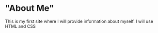 # "About Me"
This is my first site where I will provide information about myself.  I will use HTML and CSS
